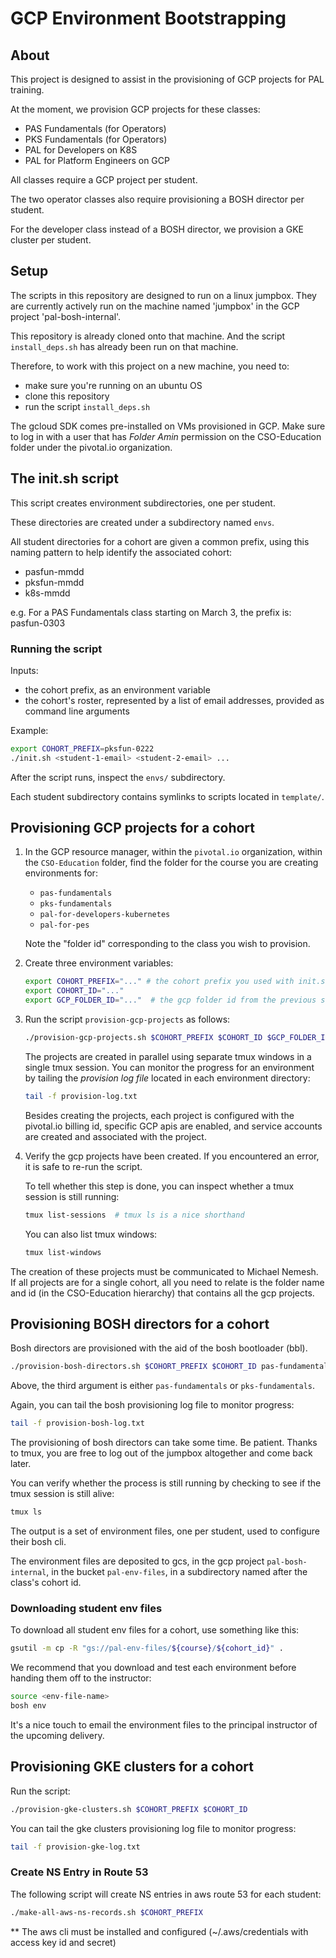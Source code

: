 
# GCP Environment Bootstrapping

## About
This project is designed to assist in the provisioning of GCP projects for PAL training.

At the moment, we provision GCP projects for these classes:

- PAS Fundamentals (for Operators)
- PKS Fundamentals (for Operators)
- PAL for Developers on K8S
- PAL for Platform Engineers on GCP

All classes require a GCP project per student.

The two operator classes also require provisioning a BOSH director per student.

For the developer class instead of a BOSH director, we provision a GKE cluster per student.

## Setup

The scripts in this repository are designed to run on a  linux jumpbox.
They are currently actively run on the machine named 'jumpbox' in the GCP project 'pal-bosh-internal'.

This repository is already cloned onto that machine.
And the script `install_deps.sh` has already been run on that machine.

Therefore, to work with this project on a new machine, you need to:

- make sure you're running on an ubuntu OS
- clone this repository
- run the script `install_deps.sh`

The gcloud SDK comes pre-installed on VMs provisioned in GCP.
Make sure to log in with a user that has _Folder Amin_ permission
on the CSO-Education folder under the pivotal.io organization.

## The init.sh script

This script creates environment subdirectories, one per student.

These directories are created under a subdirectory named `envs`.

All student directories for a cohort are given a common prefix,
using this naming pattern to help identify the associated cohort:

- pasfun-mmdd
- pksfun-mmdd
- k8s-mmdd

e.g. For a PAS Fundamentals class starting on March 3, the prefix is: pasfun-0303

### Running the script

Inputs:

- the cohort prefix, as an environment variable
- the cohort's roster, represented by a list of email addresses, provided as command line arguments

Example:

```bash
export COHORT_PREFIX=pksfun-0222
./init.sh <student-1-email> <student-2-email> ...
```

After the script runs, inspect the `envs/` subdirectory.

Each student subdirectory contains symlinks to scripts located in `template/`.

## Provisioning GCP projects for a cohort

1. In the GCP resource manager, within the `pivotal.io` organization,
   within the `CSO-Education` folder, find the folder for the course you
   are creating environments for:

   - `pas-fundamentals`
   - `pks-fundamentals`
   - `pal-for-developers-kubernetes`
   - `pal-for-pes`

   Note the "folder id" corresponding to the class you wish to provision.

1. Create three environment variables:

    ```bash
    export COHORT_PREFIX="..." # the cohort prefix you used with init.sh earlier
    export COHORT_ID="..."
    export GCP_FOLDER_ID="..."  # the gcp folder id from the previous step
    ```

1. Run the script `provision-gcp-projects` as follows:

    ```bash
    ./provision-gcp-projects.sh $COHORT_PREFIX $COHORT_ID $GCP_FOLDER_ID
    ```

    The projects are created in parallel using separate tmux windows in a single tmux session.
    You can monitor the progress for an environment by tailing the _provision log file_ located
    in each environment directory:

    ```bash
    tail -f provision-log.txt
    ```

    Besides creating the projects, each project is configured with the pivotal.io
    billing id, specific GCP apis are enabled, and service accounts are created
    and associated with the project.

1. Verify the gcp projects have been created.
   If you encountered an error, it is safe to re-run the script.

   To tell whether this step is done, you can inspect whether a tmux session
   is still running:

   ```bash
   tmux list-sessions  # tmux ls is a nice shorthand
   ```

   You can also list tmux windows:

   ```bash
   tmux list-windows
   ```

The creation of these projects must be communicated to Michael Nemesh.
If all projects are for a single cohort, all you need to relate is the folder name and id
(in the CSO-Education hierarchy) that contains all the gcp projects.

## Provisioning BOSH directors for a cohort

Bosh directors are provisioned with the aid of the bosh bootloader (bbl).

```bash
./provision-bosh-directors.sh $COHORT_PREFIX $COHORT_ID pas-fundamentals|pks-fundamentals
```

Above, the third argument is either `pas-fundamentals` or `pks-fundamentals`.

Again, you can tail the bosh provisioning log file to monitor progress:

```bash
tail -f provision-bosh-log.txt
```

The provisioning of bosh directors can take some time.
Be patient.
Thanks to tmux, you are free to log out of the jumpbox altogether and come back later.

You can verify whether the process is still running by checking to see if the tmux session is still alive:

```bash
tmux ls
```

The output is a set of environment files, one per student, used to configure their bosh cli.

The environment files are deposited to gcs, in the gcp project `pal-bosh-internal`,
in the bucket `pal-env-files`, in a subdirectory named after the class's cohort id.

### Downloading student env files

To download all student env files for a cohort, use something like this:

```bash
gsutil -m cp -R "gs://pal-env-files/${course}/${cohort_id}" .
```

We recommend that you download and test each environment before handing them off to the
instructor:

```bash
source <env-file-name>
bosh env
```

It's a nice touch to email the environment files to the principal instructor
of the upcoming delivery.

## Provisioning GKE clusters for a cohort

Run the script:

```bash
./provision-gke-clusters.sh $COHORT_PREFIX $COHORT_ID
```

You can tail the gke clusters provisioning log file to monitor progress:

```bash
tail -f provision-gke-log.txt
```

### Create NS Entry in Route 53

The following script will create NS entries in aws route 53
for each student:

```bash
./make-all-aws-ns-records.sh $COHORT_PREFIX
```

** The aws cli must be installed and configured (~/.aws/credentials with access key id and secret)
